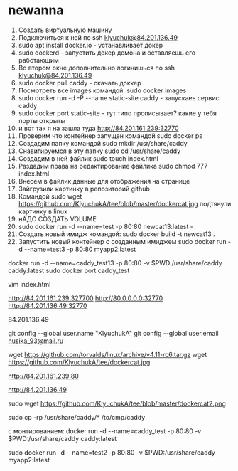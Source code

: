 # newanna
1. Создать виртуальную машину
2. Подключиться к ней по ssh klyuchuk@84.201.136.49
3. sudo apt install docker.io - устанавливает докер
4. sudo dockerd - запустить докер демона и оставляешь его работающим
5. Во втором окне дополнительно логинишься по ssh klyuchuk@84.201.136.49
6. sudo docker pull caddy - скачать доккер
7. Посмотреть все images командой: sudo docker images
8. sudo docker run -d -P --name static-site caddy  - запускаеь сервис caddy
9. sudo docker port static-site - тут типо прописывает? какие у тебя порты открыты
10. и вот так я на зашла туда http://84.201.161.239:32770
11. Проверим что контейнер запущен командой sudo docker ps
12. Создадим папку командой sudo mkdir /usr/share/caddy
13. Снавигируемся в эту папку sudo cd /usr/share/caddy
14. Создадим в ней файлик sudo touch index.html
15. Раздадим права на редактирование файлика sudo chmod 777 index.html
16. Внесем  в файлик данные для отображения на странице
17. Зайгрузили картинку в репозиторий github
18. Командой sudo wget https://github.com/KlyuchukA/tee/blob/master/dockercat.jpg подтянули картинку в linux
19. нАДО СОЗДАТЬ VOLUME
20. sudo docker run -d --name=test -p 80:80 newcat13:latest -
21. Создать новый имидж командой: sudo docker build -t newcat13 .
22. Запустить новый контейнер с созданным имиджем sudo docker run -d --name=test3 -p 80:80 myapp2:latest


docker run -d --name=caddy_test13 -p 80:80 -v $PWD:/usr/share/caddy caddy:latest
sudo docker port caddy_test


vim index.html

 http://84.201.161.239:327700
 http://80.0.0.0.0:32770
 http://84.201.136.49:32770
 
 
84.201.136.49

 
 git config --global user.name "KlyuchukA"
 git config --global user.email nusika_93@mail.ru
 
  wget https://github.com/torvalds/linux/archive/v4.11-rc6.tar.gz
 wget https://github.com/KlyuchukA/tee/dockercat.jpg
 
 http://84.201.161.239:80
 
 http://84.201.136.49
 
 sudo wget https://github.com/KlyuchukA/tee/blob/master/dockercat2.png
 
 
 sudo cp -rp /usr/share/caddy/* /to/cmp/caddy
 
 с монтированием:
 docker run -d --name=caddy_test -p 80:80 -v $PWD:/usr/share/caddy caddy:latest
 
 sudo docker run -d --name=test2 -p 80:80 -v $PWD:/usr/share/caddy myapp2:latest
 

